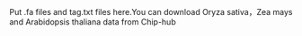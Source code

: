 Put .fa files and tag.txt files here.You can download Oryza sativa，Zea mays and Arabidopsis thaliana data from Chip-hub
